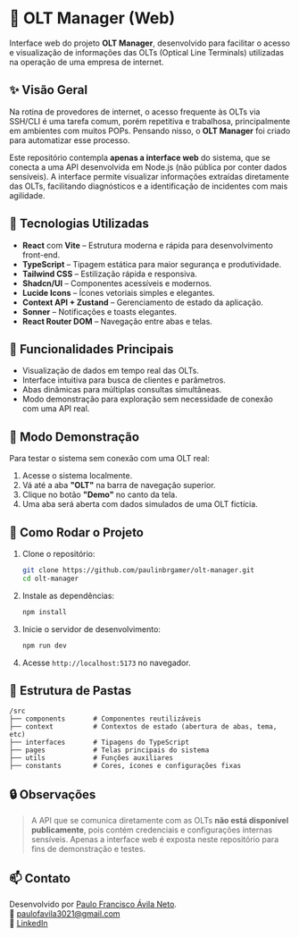 # 📡 OLT Manager (Web)

Interface web do projeto **OLT Manager**, desenvolvido para facilitar o acesso e visualização de informações das OLTs (Optical Line Terminals) utilizadas na operação de uma empresa de internet.

## ✨ Visão Geral

Na rotina de provedores de internet, o acesso frequente às OLTs via SSH/CLI é uma tarefa comum, porém repetitiva e trabalhosa, principalmente em ambientes com muitos POPs. Pensando nisso, o **OLT Manager** foi criado para automatizar esse processo.

Este repositório contempla **apenas a interface web** do sistema, que se conecta a uma API desenvolvida em Node.js (não pública por conter dados sensíveis). A interface permite visualizar informações extraídas diretamente das OLTs, facilitando diagnósticos e a identificação de incidentes com mais agilidade.

## 🧰 Tecnologias Utilizadas

- **React** com **Vite** – Estrutura moderna e rápida para desenvolvimento front-end.
- **TypeScript** – Tipagem estática para maior segurança e produtividade.
- **Tailwind CSS** – Estilização rápida e responsiva.
- **Shadcn/UI** – Componentes acessíveis e modernos.
- **Lucide Icons** – Ícones vetoriais simples e elegantes.
- **Context API + Zustand** – Gerenciamento de estado da aplicação.
- **Sonner** – Notificações e toasts elegantes.
- **React Router DOM** – Navegação entre abas e telas.

## 🚀 Funcionalidades Principais

- Visualização de dados em tempo real das OLTs.
- Interface intuitiva para busca de clientes e parâmetros.
- Abas dinâmicas para múltiplas consultas simultâneas.
- Modo demonstração para exploração sem necessidade de conexão com uma API real.

## 🧪 Modo Demonstração

Para testar o sistema sem conexão com uma OLT real:

1. Acesse o sistema localmente.
2. Vá até a aba **"OLT"** na barra de navegação superior.
3. Clique no botão **"Demo"** no canto da tela.
4. Uma aba será aberta com dados simulados de uma OLT fictícia.

## 🔧 Como Rodar o Projeto

1. Clone o repositório:
   ```bash
   git clone https://github.com/paulinbrgamer/olt-manager.git
   cd olt-manager
   ```

2. Instale as dependências:
   ```bash
   npm install
   ```

3. Inicie o servidor de desenvolvimento:
   ```bash
   npm run dev
   ```

4. Acesse `http://localhost:5173` no navegador.

## 📁 Estrutura de Pastas

```
/src
├── components       # Componentes reutilizáveis
├── context          # Contextos de estado (abertura de abas, tema, etc)
├── interfaces       # Tipagens do TypeScript
├── pages            # Telas principais do sistema
├── utils            # Funções auxiliares
├── constants        # Cores, ícones e configurações fixas
```

## 🔒 Observações

> A API que se comunica diretamente com as OLTs **não está disponível publicamente**, pois contém credenciais e configurações internas sensíveis. Apenas a interface web é exposta neste repositório para fins de demonstração e testes.

## 📫 Contato

Desenvolvido por [Paulo Francisco Ávila Neto](https://github.com/paulinbrgamer).  
📧 paulofavila3021@gmail.com  
🔗 [LinkedIn](https://www.linkedin.com/in/paulo-ávila)
